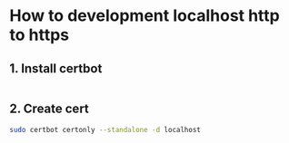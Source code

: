 # How to development localhost http to https

## 1. Install certbot
```bash
```

## 2. Create cert
```bash
sudo certbot certonly --standalone -d localhost
```

